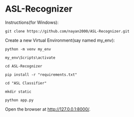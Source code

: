 # ASL-Recognizer

Instructions(for Windows):

`git clone https://github.com/nayan2000/ASL-Recognizer.git`

Create a new Virtual Environment(say named my_env):

`python -m venv my_env`

`my_env\Scripts\activate`

`cd ASL-Recognizer`

`pip install -r "requirements.txt"`

`cd "ASL Classifier"`

`mkdir static`

`python app.py`


Open the browser at http://127.0.0.1:8000/.


